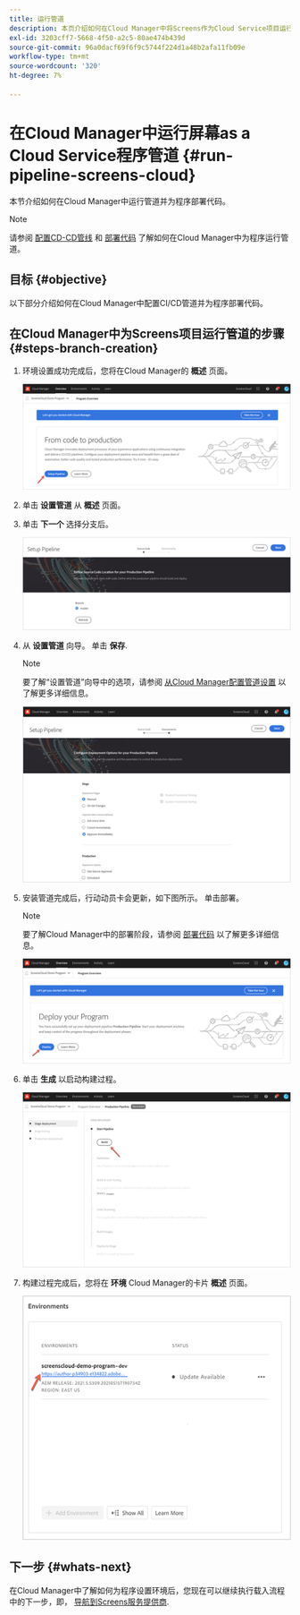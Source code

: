 ```yaml
---
title: 运行管道
description: 本页介绍如何在Cloud Manager中将Screens作为Cloud Service项目运行管道。
exl-id: 3203cff7-5668-4f50-a2c5-80ae474b439d
source-git-commit: 96a0dacf69f6f9c5744f224d1a48b2afa11fb09e
workflow-type: tm+mt
source-wordcount: '320'
ht-degree: 7%

---
```


# 在Cloud Manager中运行屏幕as a Cloud Service程序管道 {#run-pipeline-screens-cloud}

本节介绍如何在Cloud Manager中运行管道并为程序部署代码。

>[!NOTE]
>请参阅 [配置CD-CD管线](https://experienceleague.adobe.com/docs/experience-manager-cloud-service/implementing/using-cloud-manager/configure-pipeline.html?lang=en) 和 [部署代码](https://experienceleague.adobe.com/docs/experience-manager-cloud-service/implementing/using-cloud-manager/deploy-code.html?lang=en) 了解如何在Cloud Manager中为程序运行管道。

## 目标 {#objective}

以下部分介绍如何在Cloud Manager中配置CI/CD管道并为程序部署代码。

## 在Cloud Manager中为Screens项目运行管道的步骤 {#steps-branch-creation}

1. 环境设置成功完成后，您将在Cloud Manager的 **概述** 页面。

   ![图像](/help/screens-cloud/assets/onboarding/add-environ3.png)

1. 单击 **设置管道** 从 **概述** 页面。

1. 单击 **下一个** 选择分支后。

   ![图像](/help/screens-cloud/assets/onboarding/run-pipeline1.png)

1. 从 **设置管道** 向导。 单击 **保存**.

   >[!NOTE]
   >要了解“设置管道”向导中的选项，请参阅 [从Cloud Manager配置管道设置](https://experienceleague.adobe.com/docs/experience-manager-cloud-service/implementing/using-cloud-manager/configure-pipeline.html?lang=en) 以了解更多详细信息。

   ![图像](/help/screens-cloud/assets/onboarding/run-pipeline2-a.png)

1. 安装管道完成后，行动动员卡会更新，如下图所示。 单击部署。

   >[!NOTE]
   >要了解Cloud Manager中的部署阶段，请参阅 [部署代码](https://experienceleague.adobe.com/docs/experience-manager-cloud-service/implementing/using-cloud-manager/deploy-code.html?lang=en) 以了解更多详细信息。

   ![图像](/help/screens-cloud/assets/onboarding/run-pipeline3.png)

1. 单击 **生成** 以启动构建过程。

   ![图像](/help/screens-cloud/assets/onboarding/run-pipeline4.png)

1. 构建过程完成后，您将在 **环境** Cloud Manager的卡片 **概述** 页面。

   ![图像](/help/screens-cloud/assets/onboarding/run-pipeline5.png)

## 下一步 {#whats-next}

在Cloud Manager中了解如何为程序设置环境后，您现在可以继续执行载入流程中的下一步，即， [导航到Screens服务提供商](/help/screens-cloud/configuring/navigating-to-screens-services-provider.md).
